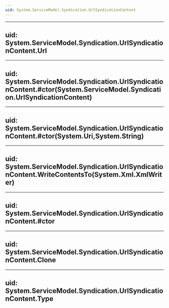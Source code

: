 ```yaml
---
uid: System.ServiceModel.Syndication.UrlSyndicationContent
---
```


---
uid: System.ServiceModel.Syndication.UrlSyndicationContent.Url
---

---
uid: System.ServiceModel.Syndication.UrlSyndicationContent.#ctor(System.ServiceModel.Syndication.UrlSyndicationContent)
---

---
uid: System.ServiceModel.Syndication.UrlSyndicationContent.#ctor(System.Uri,System.String)
---

---
uid: System.ServiceModel.Syndication.UrlSyndicationContent.WriteContentsTo(System.Xml.XmlWriter)
---

---
uid: System.ServiceModel.Syndication.UrlSyndicationContent.#ctor
---

---
uid: System.ServiceModel.Syndication.UrlSyndicationContent.Clone
---

---
uid: System.ServiceModel.Syndication.UrlSyndicationContent.Type
---
